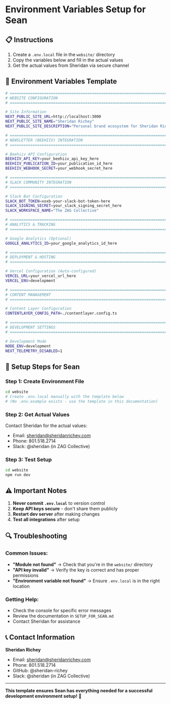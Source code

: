 # Environment Variables Setup for Sean

## 📋 **Instructions**
1. Create a `.env.local` file in the `website/` directory
2. Copy the variables below and fill in the actual values
3. Get the actual values from Sheridan via secure channel

## 🔧 **Environment Variables Template**

```bash
# =============================================================================
# WEBSITE CONFIGURATION
# =============================================================================

# Site Information
NEXT_PUBLIC_SITE_URL=http://localhost:3000
NEXT_PUBLIC_SITE_NAME="Sheridan Richey"
NEXT_PUBLIC_SITE_DESCRIPTION="Personal brand ecosystem for Sheridan Richey - ZAG Matrix framework for Awakened Technologists"

# =============================================================================
# NEWSLETTER (BEEHIIV) INTEGRATION
# =============================================================================

# Beehiiv API Configuration
BEEHIIV_API_KEY=your_beehiiv_api_key_here
BEEHIIV_PUBLICATION_ID=your_publication_id_here
BEEHIIV_WEBHOOK_SECRET=your_webhook_secret_here

# =============================================================================
# SLACK COMMUNITY INTEGRATION
# =============================================================================

# Slack Bot Configuration
SLACK_BOT_TOKEN=xoxb-your-slack-bot-token-here
SLACK_SIGNING_SECRET=your_slack_signing_secret_here
SLACK_WORKSPACE_NAME="The ZAG Collective"

# =============================================================================
# ANALYTICS & TRACKING
# =============================================================================

# Google Analytics (Optional)
GOOGLE_ANALYTICS_ID=your_google_analytics_id_here

# =============================================================================
# DEPLOYMENT & HOSTING
# =============================================================================

# Vercel Configuration (Auto-configured)
VERCEL_URL=your_vercel_url_here
VERCEL_ENV=development

# =============================================================================
# CONTENT MANAGEMENT
# =============================================================================

# Content Layer Configuration
CONTENTLAYER_CONFIG_PATH=./contentlayer.config.ts

# =============================================================================
# DEVELOPMENT SETTINGS
# =============================================================================

# Development Mode
NODE_ENV=development
NEXT_TELEMETRY_DISABLED=1
```

## 🚀 **Setup Steps for Sean**

### **Step 1: Create Environment File**
```bash
cd website
# Create .env.local manually with the template below
# (No .env.example exists - use the template in this documentation)
```

### **Step 2: Get Actual Values**
Contact Sheridan for the actual values:
- Email: sheridan@sheridanrichey.com
- Phone: 801.518.2714
- Slack: @sheridan (in ZAG Collective)

### **Step 3: Test Setup**
```bash
cd website
npm run dev
```

## ⚠️ **Important Notes**

1. **Never commit `.env.local`** to version control
2. **Keep API keys secure** - don't share them publicly
3. **Restart dev server** after making changes
4. **Test all integrations** after setup

## 🔍 **Troubleshooting**

### **Common Issues:**
- **"Module not found"** → Check that you're in the `website/` directory
- **"API key invalid"** → Verify the key is correct and has proper permissions
- **"Environment variable not found"** → Ensure `.env.local` is in the right location

### **Getting Help:**
- Check the console for specific error messages
- Review the documentation in `SETUP_FOR_SEAN.md`
- Contact Sheridan for assistance

## 📞 **Contact Information**

**Sheridan Richey**
- Email: sheridan@sheridanrichey.com
- Phone: 801.518.2714
- GitHub: @sheridan-richey
- Slack: @sheridan (in ZAG Collective)

---

**This template ensures Sean has everything needed for a successful development environment setup!** 🎯 